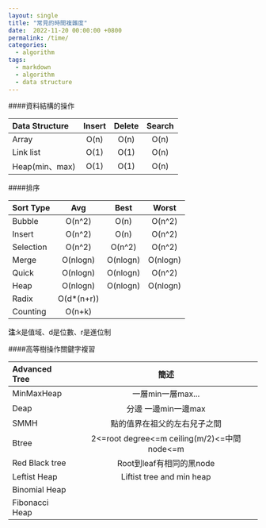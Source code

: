 ```yaml
---
layout: single
title: "常見的時間複雜度"
date:  2022-11-20 00:00:00 +0800
permalink: /time/
categories: 
  - algorithm
tags:
  - markdown
  - algorithm
  - data structure
---
```

####資料結構的操作  

|Data Structure|Insert|Delete|Search|
|:----         |:----:|:----:|:----:|
|Array         |O(n)  |O(n)  |O(n)  |
|Link list     |O(1)  |O(1)  |O(n)  |
|Heap(min、max)|O(1)  |O(1)  |O(n)  |

####排序  

|Sort Type     |Avg     |Best    |Worst |
|:----         |:----:  |:----:  |:----:|
|Bubble        |O(n^2)  |O(n)    |O(n^2)|
|Insert        |O(n^2)  |O(n)    |O(n^2)|
|Selection     |O(n^2)  |O(n^2)  |O(n^2)|
|Merge         |O(nlogn)|O(nlogn)|O(nlogn)|
|Quick         |O(nlogn)|O(nlogn)|O(n^2)|
|Heap          |O(nlogn)|O(nlogn)|O(nlogn)|
|Radix         |O(d*(n+r)) |
|Counting      |O(n+k)     | 
**注**:k是值域、d是位數、r是進位制   

####高等樹操作關鍵字複習  

|Advanced Tree |簡述  |
|:----         |:----:|
|MinMaxHeap    |一層min一層max...|
|Deap          |分邊 一邊min一邊max  |
|SMMH          | 點的值界在祖父的左右兒子之間|
|Btree         |2<=root degree<=m ceiling(m/2)<=中間node<=m|
|Red Black tree|Root到leaf有相同的黑node|
|Leftist Heap  |Liftist tree and min heap|
|Binomial Heap ||
|Fibonacci Heap||
